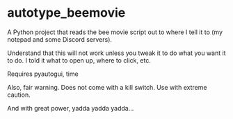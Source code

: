 # autotype_beemovie
A Python project that reads the bee movie script out to where I tell it to (my notepad and some Discord servers).


Understand that this will not work unless you tweak it to do what you want it to do. I told it what to open up, where to click, etc.


Requires pyautogui, time 

Also, fair warning. Does not come with a kill switch. Use with extreme caution.

And with great power, yadda yadda yadda...
